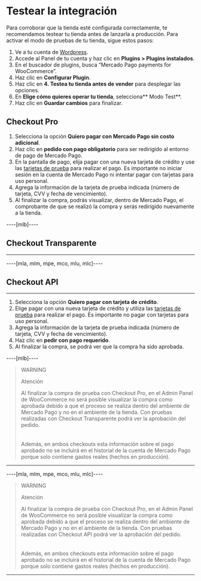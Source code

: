 # Testear la integración

Para corroborar que la tienda esté configurada correctamente, te recomendamos testear tu tienda antes de lanzarla a producción. 
Para activar el modo de pruebas de tu tienda, sigue estos pasos:

1. Ve a tu cuenta de [Wordpress](https://wordpress.com/).
2. Accede al Panel de tu cuenta y haz clic en **Plugins > Plugins instalados**.
3. En el buscador de plugins, busca “Mercado Pago payments for WooCommerce”.
4. Haz clic en **Configurar Plugin**.
5. Haz clic en **4. Testea tu tienda antes de vender** para desplegar las opciones.
6. En **Elige cómo quieres operar tu tienda**, selecciona** Modo Test**.
7. Haz clic en **Guardar cambios** para finalizar.

## Checkout Pro
1. Selecciona la opción **Quiero pagar con Mercado Pago sin costo adicional**.
1. Haz clic en **pedido con pago obligatorio** para ser redirigido al entorno de pago de Mercado Pago.
1. En la pantalla de pago, elija pagar con una nueva tarjeta de crédito y use las [tarjetas de prueba](/developers/es/docs/woocommerce/additional-content/test-cards) para realizar el pago. Es importante no iniciar sesión en la cuenta de Mercado Pago ni intentar pagar con tarjetas para uso personal.
1. Agrega la información de la tarjeta de prueba indicada (número de tarjeta, CVV y fecha de vencimiento).
1. Al finalizar la compra, podrás visualizar, dentro de Mercado Pago, el comprobante de que se realizó la compra y serás redirigido nuevamente a la tienda.

----[mlb]----
## Checkout Transparente
------------
----[mla, mlm, mpe, mco, mlu, mlc]----
## Checkout API
------------
1. Selecciona la opción **Quiero pagar con tarjeta de crédito**.
1. Elige pagar con una nueva tarjeta de crédito y utiliza las [tarjetas de prueba](/developers/es/docs/woocommerce/additional-content/test-cards) para realizar el pago. Es importante no pagar con tarjetas para uso personal.
1. Agrega la información de la tarjeta de prueba indicada (número de tarjeta, CVV y fecha de vencimiento).
1. Haz clic en **pedir con pago requerido**.
1. Al finalizar la compra, se podrá ver que la compra ha sido aprobada.

----[mlb]----
> WARNING
>
> Atención
>
> Al finalizar la compra de prueba con Checkout Pro, en el Admin Panel de WooCommerce no será posible visualizar la compra como aprobada debido a que el proceso se realiza dentro del ambiente de Mercado Pago y no en el ambiente de la tienda. Con pruebas realizadas con Checkout Transparente podrá ver la aprobación del pedido.<br>
> </br> <br/>
> Además, en ambos checkouts esta información sobre el pago aprobado no se incluirá en el historial de la cuenta de Mercado Pago porque solo contiene gastos reales (hechos en producción).
------------

----[mla, mlm, mpe, mco, mlu, mlc]----
> WARNING
>
> Atención
>
> Al finalizar la compra de prueba con Checkout Pro, en el Admin Panel de WooCommerce no será posible visualizar la compra como aprobada debido a que el proceso se realiza dentro del ambiente de Mercado Pago y no en el ambiente de la tienda. Con pruebas realizadas con Checkout API podrá ver la aprobación del pedido.<br>
> </br> <br/>
> Además, en ambos checkouts esta información sobre el pago aprobado no se incluirá en el historial de la cuenta de Mercado Pago porque solo contiene gastos reales (hechos en producción).
------------

